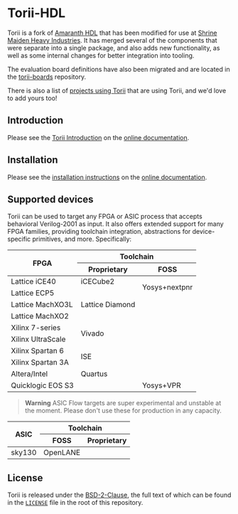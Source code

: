 # Torii-HDL

Torii is a fork of [Amaranth HDL] that has been modified for use at [Shrine Maiden Heavy Industries]. It has merged several of the components that were separate into a single package, and also adds new functionality, as well as some internal changes for better integration into tooling.

The evaluation board definitions have also been migrated and are located in the [torii-boards] repository.

There is also a list of [projects using Torii] that are using Torii, and we'd love to add yours too!

## Introduction

Please see the [Torii Introduction] on the [online documentation].

## Installation

Please see the [installation instructions] on the [online documentation].

## Supported devices

Torii can be used to target any FPGA or ASIC process that accepts behavioral Verilog-2001 as input. It also offers extended support for many FPGA families, providing toolchain integration, abstractions for device-specific primitives, and more. Specifically:

<table>
  <thead>
    <tr>
      <th rowspan="3">FPGA</th>
      <th colspan="2">Toolchain</th>
    </tr>
    <tr></tr>
    <tr>
      <th>Proprietary</th>
      <th>FOSS</th>
    </tr>
  </thead>
  <tbody>
    <tr>
      <td>Lattice iCE40</td>
      <td>iCECube2</td>
      <td rowspan="4">Yosys+nextpnr</td>
    </tr>
    <tr></tr>
    <tr>
      <td>Lattice ECP5</td>
      <td rowspan="6">Lattice Diamond</td>
    </tr>
    <tr></tr>
    <tr>
      <td>Lattice MachXO3L</td>
      <td rowspan="14"></td>
    </tr>
    <tr></tr>
    <tr>
      <td>Lattice MachXO2</td>
    </tr>
    <tr></tr>
    <tr>
      <td>Xilinx 7-series</td>
      <td rowspan="4">Vivado</td>
    </tr>
    <tr></tr>
    <tr>
      <td>Xilinx UltraScale</td>
    </tr>
    <tr></tr>
    <tr>
      <td>Xilinx Spartan 6</td>
      <td rowspan="4">ISE</td>
    </tr>
    <tr></tr>
    <tr>
      <td>Xilinx Spartan 3A</td>
    </tr>
    <tr></tr>
    <tr>
      <td>Altera/Intel</td>
      <td>Quartus</td>
    </tr>
    <tr></tr>
    <tr>
      <td>Quicklogic EOS S3</td>
      <td></td>
      <td>Yosys+VPR</td>
    </tr>
  </tbody>
</table>

> **Warning** ASIC Flow targets are super experimental
> and unstable at the moment.
> Please don't use these for production in any capacity.

<table>
  <thead>
    <tr>
      <th rowspan="3">ASIC</th>
      <th colspan="2">Toolchain</th>
    </tr>
    <tr></tr>
    <tr>
      <th>FOSS</th>
      <th>Proprietary</th>
    </tr>
  </thead>
  <tbody>
    <tr>
      <td>sky130</td>
      <td rowspan="10">OpenLANE</td>
      <td rowspan="10"></td>
    </tr>
  </tbody>
</table>


## License

Torii is released under the [BSD-2-Clause], the full text of which can be found in the [`LICENSE`] file in the root of this repository.

[Amaranth HDL]: https://github.com/amaranth-lang
[Shrine Maiden Heavy Industries]: https://shrine-maiden-heavy.industries/
[torii-boards]: https://github.com/shrine-maiden-heavy-industries/torii-boards
[projects using Torii]: https://torii.shmdn.link/projects.html
[Torii Introduction]: https://torii.shmdn.link/intro.html
[online documentation]: https://torii.shmdn.link
[installation instructions]: https://torii.shmdn.link/install.html
[BSD-2-Clause]: https://spdx.org/licenses/BSD-2-Clause.html
[`LICENSE`]: ./LICENSE
